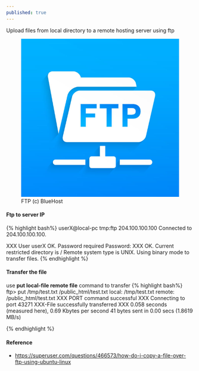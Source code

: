 ```yaml
---
published: true
---
```


Upload files from local directory to a remote hosting server using ftp

<figure>
    <img src="/assets/img/BlueHost-FTP-Access.jpg" alt=""> 
    <figcaption>FTP (c) BlueHost</figcaption>
</figure>


#### Ftp to server IP
{% highlight bash%}
userX@local-pc tmp:ftp 204.100.100.100
Connected to 204.100.100.100.

XXX User userX OK. Password required
Password:
XXX OK. Current restricted directory is /
Remote system type is UNIX.
Using binary mode to transfer files.
{% endhighlight %}


#### Transfer the file
use  __put local-file remote file__ command to transfer 
{% highlight bash%}
ftp> put /tmp/test.txt /public_html/test.txt
local: /tmp/test.txt remote: /public_html/test.txt
XXX PORT command successful
XXX Connecting to port 43271
XXX-File successfully transferred
XXX 0.058 seconds (measured here), 0.69 Kbytes per second
41 bytes sent in 0.00 secs (1.8619 MB/s)

{% endhighlight %}


#### Reference
* https://superuser.com/questions/466573/how-do-i-copy-a-file-over-ftp-using-ubuntu-linux

